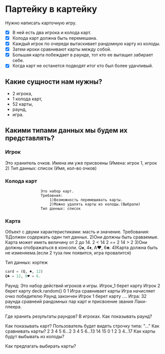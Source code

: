 # Партейку в картейку

Нужно написать карточную игру.

- [x] В ней есть два игрока и колода карт.
- [x] Колода карт должна быть перемешана.
- [x] Каждый игрок по очереди вытаскивает рандомную карту из колоды.
- [x] Затем ироки сравнивают карты между собой.
- [x] Большая карта побеждает в раунде, тот кто ее вытащил забирает себе.
- [X] Когда карт не останется подводят итог кто был более удачливый.

## Какие сущности нам нужны?

- 2 игрока,
- 1 колода карт,
- 52 карты,
- раунд,
- игра.

## Какими типами данных мы будем их представлять?

### Игрок

Это хранитель очков.
Имена им уже присвоены
(Имена: игрок 1, игрок 2)
Тип данных: список (Имя, кол-во очков)

### Колода карт

                    Это набор карт. 
                    Требавния:
                        1)Возможность перемешивать карты.
                        2)Можно удалять карты из колоды.(Выбрали)
                    Тип данных: список

### Карта

Объект с двуми характеристиками: масть и значение.
Требования:
1)Должен содержать один тип данных.
2)Они должны быть сраваемые.
  Карта может иметь величину от 2 до 14.
  2 < 14
  2 == 2
  14 > 2
3)Они должны отображаться в консоли.
  Q♠, 4♦, A♥, 6♣.
4)Карта должна быть не изменяема.(если 2 туза пик появится,
игра провалится)

Тип данных:
кортеж

``` py
card = (Q, ♣, 12)
Q♣ = 12, 6♥ = 6.
```

   Раунд:
       Это набор действий игроков и игры.
           Игрок_1 берет карту
           Игрок 2 берет карту
              deck.random()
              0 1
           Игра сравнивает карты
           Игра начисляет очко победителю
           Раунд закончен
           Игрок 1 берет карту ....
   Игра:
       32 раунда сравнеий рандомных пар карт и
       присвоение звания Лаки-плеера.

Где хранить результаты раундов?
  В игроках.
Как показывать раунд?
  
Как показывать карт?
  Пользователь будет видеть строчку типа: "..."
Как сравнивать карты?
  2 3 4 5 6...2 3 4 5 6...13 14 15
  0 1 2 3 4...17
Как карты будут выбывать из колоды?
  
Как предлагать выбирать карты?
